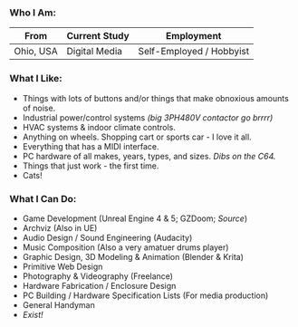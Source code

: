 ### Who I Am:
| From | Current Study | Employment
| --- | --- | --- |
| Ohio, USA | Digital Media | Self-Employed / Hobbyist |

### What I Like:
* Things with lots of buttons and/or things that make obnoxious amounts of noise.
* Industrial power/control systems *(big 3PH480V contactor go brrrr)*
* HVAC systems & indoor climate controls. 
* Anything on wheels. Shopping cart or sports car - I love it all.
* Everything that has a MIDI interface.
* PC hardware of all makes, years, types, and sizes. *Dibs on the C64.*
* Things that just work - the first time.
* Cats!

### What I Can Do:
* Game Development (Unreal Engine 4 & 5; GZDoom; *Source*)
* Archviz (Also in UE)
* Audio Design / Sound Engineering (Audacity)
* Music Composition (Also a very amatuer drums player)
* Graphic Design, 3D Modeling & Animation (Blender & Krita)
* Primitive Web Design
* Photography & Videography (Freelance)
* Hardware Fabrication / Enclosure Design
* PC Building / Hardware Specification Lists (For media production)
* General Handyman
* *Exist!*
